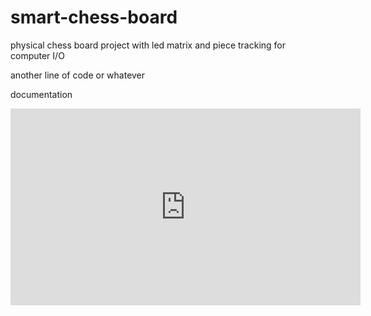 # smart-chess-board
physical chess board project with led matrix and piece tracking for computer I/O

another line of code 
or whatever

documentation


<iframe width="560" height="315" src="https://www.youtube.com/embed/n_iB6XPZ-YA?si=yx-SzxZzDS7Mkd74" title="YouTube video player" frameborder="0" allow="accelerometer; autoplay; clipboard-write; encrypted-media; gyroscope; picture-in-picture; web-share" referrerpolicy="strict-origin-when-cross-origin" allowfullscreen></iframe>
